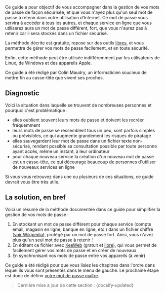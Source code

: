 Ce guide a pour objectif de vous accompagner dans la gestion de vos mots de passe de façon sécurisée, et que vous n'ayez plus qu'un seul mot de passe à retenir dans votre utilisation d'Internet. Ce mot de passe vous servira à accéder à tous les autres, et chaque service en ligne que vous utiliserez aura un mot de passe différent, fort, que vous n'aurez pas à retenir car il sera stockés dans un fichier sécurisé.

La méthode décrite est gratuite, repose sur des outils [libres](https://fr.wikipedia.org/wiki/Logiciel_libre), et vous permettra de gérer vos mots de passe facilement, et en toute sécurité.

Enfin, cette méthode peut être utilisée indifféremment par les utilisateurs de Linux, de Windows et des appareils Apple.

Ce guide a été rédigé par Colin Maudry, un informaticien soucieux de mettre fin au casse-tête que vivent ses proches.

## Diagnostic

Voici la situation dans laquelle se trouvent de nombreuses personnes et pourquoi c'est problématique :

- elles oublient souvent leurs mots de passe et doivent les recréer fréquemment
- leurs mots de passe se ressemblent tous un peu, sont parfois simples ou prévisibles, ce qui augmente grandement les risques de piratage
- elles sauvegardent leur mot de passe dans un fichier texte non-sécurisé, rendant possible sa consultation possible par toute personne ayant accès, même un instant, à leur ordinateur
- pour chaque nouveau service la création d'un nouveau mot de passe est un casse-tête, ce qui décourage beaucoup de personnes d'utiliser de nouveaux services en ligne

Si vous vous retrouvez dans une ou plusieurs de ces situations, ce guide devrait vous être très utile.

## La solution, en bref

Voici un résumé de la méthode documentée dans ce guide pour simplifier la gestion de vos mots de passe :

1. En stockant un mot de passe différent pour chaque service (compte email, magasin en ligne, banque en ligne, etc.) dans un fichier chiffré ([voir Wikipedia](https://fr.wikipedia.org/wiki/Chiffrement)), protégé par un mot de passe fort. Ainsi, vous n'avez plus qu'un seul mot de passe à retenir !
2. En éditant ce fichier avec [KeeWeb](https://keeweb.info/) (gratuit et [libre](https://fr.wikipedia.org/wiki/Logiciel_libre)), qui vous permet de facilement gérer vos mots de passe et en créer de nouveaux
3. En synchronisant vos mots de passe entre vos appareils (à venir)

Ce guide a été rédigé pour que vous lisiez les chapitres dans l'ordre dans lequel ils vous sont présentés dans le menu de gauche. Le prochaine étape est donc de définir [votre mot de passe maître](fr/master-password.md).

> Dernière mise à jour de cette section : {docsify-updated}
